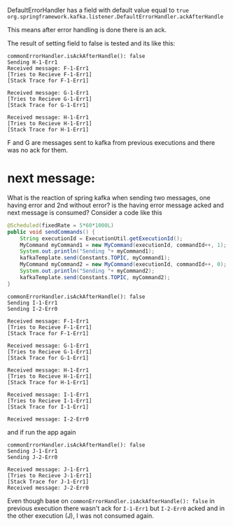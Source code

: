 DefaultErrorHandler has a field with default value equal to `true`
`org.springframework.kafka.listener.DefaultErrorHandler.ackAfterHandle`

This means after error handling is done there is an ack.

The result of setting field to false is tested and its like this:


```text
commonErrorHandler.isAckAfterHandle(): false
Sending H-1-Err1
Received message: F-1-Err1
[Tries to Recieve F-1-Err1]
[Stack Trace for F-1-Err1]

Received message: G-1-Err1
[Tries to Recieve G-1-Err1]
[Stack Trace for G-1-Err1]

Received message: H-1-Err1
[Tries to Recieve H-1-Err1]
[Stack Trace for H-1-Err1]
```

F and G are messages sent to kafka from previous executions and there was no ack for them.

# next message:
What is the reaction of spring kafka when sending two messages, one having error and 2nd without error?
is the having error message acked and next message is consumed?
Consider a code like this
```java
@Scheduled(fixedRate = 5*60*1000L)
public void sendCommands() {
    String executionId = ExecutionUtil.getExecutionId();
    MyCommand myCommand1 = new MyCommand(executionId, commandId++, 1);
    System.out.println("Sending "+ myCommand1);
    kafkaTemplate.send(Constants.TOPIC, myCommand1);
    MyCommand myCommand2 = new MyCommand(executionId, commandId++, 0);
    System.out.println("Sending "+ myCommand2);
    kafkaTemplate.send(Constants.TOPIC, myCommand2);
}
```

```text
commonErrorHandler.isAckAfterHandle(): false
Sending I-1-Err1
Sending I-2-Err0

Received message: F-1-Err1
[Tries to Recieve F-1-Err1]
[Stack Trace for F-1-Err1]

Received message: G-1-Err1
[Tries to Recieve G-1-Err1]
[Stack Trace for G-1-Err1]

Received message: H-1-Err1
[Tries to Recieve H-1-Err1]
[Stack Trace for H-1-Err1]

Received message: I-1-Err1
[Tries to Recieve I-1-Err1]
[Stack Trace for I-1-Err1]

Received message: I-2-Err0
```
and if run the app again

```text
commonErrorHandler.isAckAfterHandle(): false
Sending J-1-Err1
Sending J-2-Err0

Received message: J-1-Err1
[Tries to Recieve J-1-Err1]
[Stack Trace for J-1-Err1]
Received message: J-2-Err0
```
Even though base on `commonErrorHandler.isAckAfterHandle(): false` in previous execution there wasn't ack for 
`I-1-Err1` but `I-2-Err0` acked and in the other execution (J), I was not consumed again.